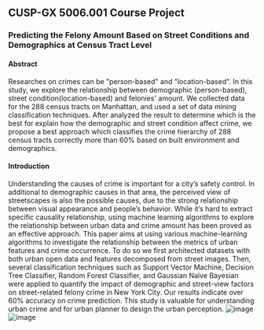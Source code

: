 ## CUSP-GX 5006.001 Course Project
### Predicting the Felony Amount Based on Street Conditions and Demographics at Census Tract Level
#### Abstract
Researches on crimes can be "person-based" and "location-based". In this study, we explore the relationship between demographic (person-based), street condition(location-based) and felonies' amount. We collected data for the 288 census tracts on Manhattan, and used a set of data mining classification techniques. After analyzed the result to determine which is the best for explain how the demographic and street condition affect crime, we propose a best approach which classifies the crime hierarchy of 288 census tracts correctly more than 60\% based on built environment and demographics.
#### Introduction
Understanding the causes of crime is important for a city’s safety control. In additional to demographic causes in that area, the perceived view of streetscapes is also the possible causes, due to the strong relationship between visual appearance and people’s behavior. While it’s hard to extract specific causality relationship, using machine learning algorithms to explore the relationship between urban data and crime amount has been proved as an effective approach. This paper aims at using various machine-learning algorithms to investigate the relationship between the metrics of urban features and crime occurrence. To do so we first architected datasets with both urban open data and features decomposed from street images. Then, several classification techniques such as Support Vector Machine, Decision Tree Classifier, Random Forest Classifier, and Gaussian Naïve Bayesian were applied to quantify the impact of demographic and street-view factors on street-related felony crime in New York City. Our results indicate over 60\% accuracy on crime prediction. This study is valuable for understanding urban crime and for urban planner to design the urban perception.
![image](https://github.com/Mingyi1995/PUI2018_mh5172/blob/master/SaveFig/crime_amount.jpeg)
![image](https://github.com/Mingyi1995/PUI2018_mh5172/blob/master/SaveFig/final_model_stats.png)

